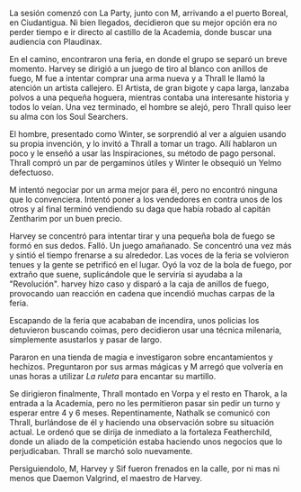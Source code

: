 La sesión comenzó con La Party, junto con M, arrivando a el puerto Boreal, en Ciudantigua. Ni bien llegados, decidieron que su mejor opción era no perder tiempo e ir directo al castillo de la Academia, donde buscar una audiencia con Plaudinax.

En el camino, encontraron una feria, en donde el grupo se separó un breve momento. Harvey se dirigió a un juego de tiro al blanco con anillos de fuego, M fue a intentar comprar una arma nueva y a Thrall le llamó la atención un artista callejero. El Artista, de gran bigote y capa larga, lanzaba polvos a una pequeña hoguera, mientras contaba una interesante historia y todos lo veían. Una vez terminado, el hombre se alejó, pero Thrall quiso leer su alma con los Soul Searchers.

El hombre, presentado como Winter, se sorprendió al ver a alguien usando su propia invención, y lo invitó a Thrall a tomar un trago. Allí hablaron un poco y le enseñó a usar las Inspiraciones, su método de pago personal. Thrall compró un par de pergaminos útiles y Winter le obsequió un Yelmo defectuoso.

M intentó negociar por un arma mejor para él, pero no encontró ninguna que lo convenciera. Intentó poner a los vendedores en contra unos de los otros y al final terminó vendiendo su daga que había robado al capitán Zentharim por un buen precio.

Harvey se concentró para intentar tirar y una pequeña bola de fuego se formó en sus dedos. Falló. Un juego amañanado. Se concentró una vez más y sintió el tiempo frenarse a su alrededor. Las voces de la feria se volvieron tenues y la gente se petrificó en el lugar. Oyó la voz de la bola de fuego, por extraño que suene, suplicándole que le serviría si ayudaba a la "Revolución". harvey hizo caso y disparó a la caja de anillos de fuego, provocando uan reacción en cadena que incendió muchas carpas de la feria.

Escapando de la feria que acababan de incendira, unos policias los detuvieron buscando coimas, pero decidieron usar una técnica milenaria, simplemente asustarlos y pasar de largo. 

Pararon en una tienda de magia e investigaron sobre encantamientos y hechizos. Preguntaron por sus armas mágicas y M arregó que volvería en unas horas a utilizar *La ruleta* para encantar su martillo.

Se dirigieron finalmente, Thrall montado en Vorpa y el resto en Tharok, a la entrada a la Academia, pero no les permitieron pasar sin pedir un turno y esperar entre 4 y 6 meses. Repentinamente, Nathalk se comunicó con Thrall, burlándose de él y haciendo una observación sobre su situación actual. Le ordenó que se dirija de inmediato a la fortaleza Featherchild, donde un aliado de la competición estaba haciendo unos negocios que lo perjudicaban. Thrall se marchó solo nuevamente.

Persiguiendolo, M, Harvey y Sif fueron frenados en la calle, por ni mas ni menos que Daemon Valgrind, el maestro de Harvey.
